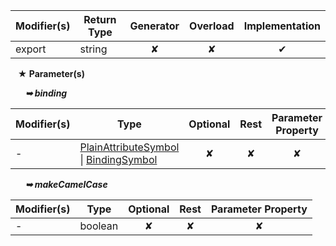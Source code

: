 | Modifier(s)                            | Return Type                    | Generator                        | Overload                         | Implementation                        |
|----------------------------------------|--------------------------------|:--------------------------------:|:--------------------------------:|:-------------------------------------:|
| export | string | ✘ | ✘  | ✔ |

&nbsp;&nbsp; **&#9733; Parameter(s)**

&nbsp;&nbsp;&nbsp;&nbsp;&nbsp; _**&#10149; binding**_

| Modifier(s)                              | Type                        | Optional                           | Rest                          | Parameter Property                          |
|------------------------------------------|-----------------------------|:----------------------------------:|:-----------------------------:|:-------------------------------------------:|
| - | [PlainAttributeSymbol](/jit/class/semantic-model/plainattributesymbol) &#124; [BindingSymbol](/jit/class/semantic-model/bindingsymbol) | ✘  | ✘ | ✘ |

&nbsp;&nbsp;&nbsp;&nbsp;&nbsp; _**&#10149; makeCamelCase**_

| Modifier(s)                              | Type                        | Optional                           | Rest                          | Parameter Property                          |
|------------------------------------------|-----------------------------|:----------------------------------:|:-----------------------------:|:-------------------------------------------:|
| - | boolean | ✘  | ✘ | ✘ |